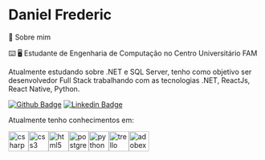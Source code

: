 # Daniel Frederic

:page_with_curl: Sobre mim

:keyboard: :desktop_computer: Estudante de Engenharia de Computação no Centro Universitário FAM

Atualmente estudando sobre .NET e SQL Server, tenho como objetivo ser desenvolvedor Full Stack trabalhando com as tecnologias .NET, ReactJs, React Native, Python.



[![Github Badge](https://img.shields.io/badge/-Github-000?style=for-the-badge&logo=Github&logoColor=white&link=https://github.com/DanielFred1)](https://github.com/DanielFred1) [![Linkedin Badge](https://img.shields.io/badge/-LinkedIn-blue?style=for-the-badge&logo=Linkedin&logoColor=white&link=https://www.linkedin.com/in/daniel-frederic-sena/)](https://www.linkedin.com/in/daniel-frederic-sena/)



Atualmente tenho conhecimentos em:

<img src="https://cdn.jsdelivr.net/gh/devicons/devicon/icons/csharp/csharp-plain.svg" alt="csharp" width="40" heigth="40" style="max-width:100%"></img><img src="https://cdn.jsdelivr.net/gh/devicons/devicon/icons/css3/css3-plain.svg" alt="css3" width="40" heigth="40" style="max-width:100%"></img><img src="https://cdn.jsdelivr.net/gh/devicons/devicon/icons/html5/html5-plain.svg" alt="html5" width="40" heigth="40" style="max-width:100%"></img><img src="https://cdn.jsdelivr.net/gh/devicons/devicon/icons/postgresql/postgresql-plain.svg" alt="postgresql" width="40" heigth="40" style="max-width:100%"></img><img src="https://cdn.jsdelivr.net/gh/devicons/devicon/icons/python/python-original-wordmark.svg" alt="python" width="40" heigth="40" style="max-width:100%"></img><img src="https://cdn.jsdelivr.net/gh/devicons/devicon/icons/trello/trello-plain.svg" alt="trello" width="40" heigth="40" style="max-width:100%"></img><img src="https://cdn.jsdelivr.net/gh/devicons/devicon/icons/xd/xd-plain.svg" alt="adobexd" width="40" heigth="40" style="max-width:100%"></img>

